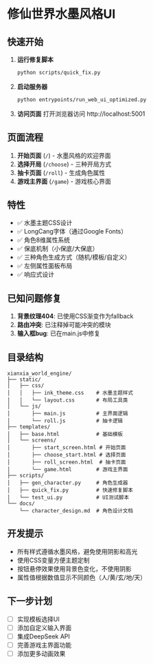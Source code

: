 # 修仙世界水墨风格UI

## 快速开始

1. **运行修复脚本**
   ```bash
   python scripts/quick_fix.py
   ```

2. **启动服务器**
   ```bash
   python entrypoints/run_web_ui_optimized.py
   ```

3. **访问页面**
   打开浏览器访问 http://localhost:5001

## 页面流程

1. **开始页面** (`/`) - 水墨风格的欢迎界面
2. **选择开局** (`/choose`) - 三种开局方式
3. **抽卡页面** (`/roll`) - 生成角色属性
4. **游戏主界面** (`/game`) - 游戏核心界面

## 特性

- ✅ 水墨主题CSS设计
- ✅ LongCang字体（通过Google Fonts）
- ✅ 角色8维属性系统
- ✅ 保底机制（小保底/大保底）
- ✅ 三种角色生成方式（随机/模板/自定义）
- ✅ 左侧属性面板布局
- ✅ 响应式设计

## 已知问题修复

1. **背景纹理404**: 已使用CSS渐变作为fallback
2. **路由冲突**: 已注释掉可能冲突的模块
3. **输入框bug**: 已在main.js中修复

## 目录结构

```
xianxia_world_engine/
├── static/
│   ├── css/
│   │   ├── ink_theme.css    # 水墨主题样式
│   │   └── layout.css       # 布局工具类
│   └── js/
│       ├── main.js          # 主界面逻辑
│       └── roll.js          # 抽卡逻辑
├── templates/
│   ├── base.html            # 基础模板
│   └── screens/
│       ├── start_screen.html # 开始页面
│       ├── choose_start.html # 选择页面
│       ├── roll_screen.html  # 抽卡页面
│       └── game.html        # 游戏主界面
├── scripts/
│   ├── gen_character.py     # 角色生成器
│   ├── quick_fix.py         # 快速修复脚本
│   └── test_ui.py           # UI测试脚本
└── docs/
    └── character_design.md  # 角色设计文档
```

## 开发提示

- 所有样式遵循水墨风格，避免使用阴影和高光
- 使用CSS变量方便主题定制
- 按钮悬停效果使用背景色变化，不使用阴影
- 属性值根据数值显示不同颜色（人/黄/玄/地/天）

## 下一步计划

- [ ] 实现模板选择UI
- [ ] 添加自定义输入界面
- [ ] 集成DeepSeek API
- [ ] 完善游戏主界面功能
- [ ] 添加更多动画效果
